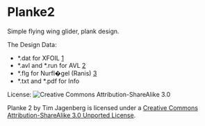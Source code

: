 Planke2
=======

Simple flying wing glider, plank design.

The Design Data:
* *.dat for XFOIL [1]
* *.avl and *.run for AVL [2]
* *.flg for Nurfl�gel (Ranis) [3]
* *.txt and *.pdf for Info

[1]: http://web.mit.edu/drela/Public/web/xfoil/
[2]: http://web.mit.edu/drela/Public/web/avl/
[3]: http://www.zanonia.de/ranis.php

License: ![Creative Commons Attribution-ShareAlike 3.0](http://i.creativecommons.org/l/by-sa/3.0/88x31.png "Creative Commons Attribution-ShareAlike 3.0")

Planke 2 by Tim Jagenberg is licensed under a [Creative Commons Attribution-ShareAlike 3.0 Unported License](http://creativecommons.org/licenses/by-sa/3.0/).
